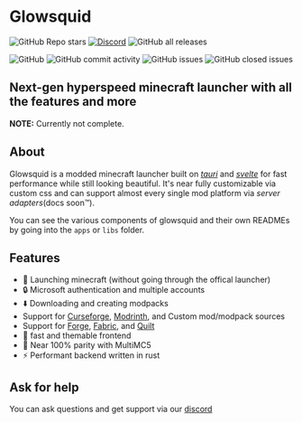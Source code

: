 # Glowsquid

<!-- badges -->

![GitHub Repo stars](https://img.shields.io/github/stars/glowsquid-launcher/glowsquid?style=for-the-badge)
[![Discord](https://img.shields.io/discord/805671785487007767?label=Discord&style=for-the-badge)](https://discord.gg/AzwR4KSJW4)
![GitHub all releases](https://img.shields.io/github/downloads/glowsquid-launcher/glowsquid/total?style=for-the-badge)

![GitHub](https://img.shields.io/github/license/glowsquid-launcher/glowsquid?style=for-the-badge)
![GitHub commit activity](https://img.shields.io/github/commit-activity/m/glowsquid-launcher/glowsquid?style=for-the-badge)
![GitHub issues](https://img.shields.io/github/issues/glowsquid-launcher/glowsquid?style=for-the-badge)
![GitHub closed issues](https://img.shields.io/github/issues-closed/glowsquid-launcher/glowsquid?style=for-the-badge)

## Next-gen hyperspeed minecraft launcher with all the features and more

**NOTE:** Currently not complete.
## About

Glowsquid is a modded minecraft launcher built on [_tauri_](https://tauri.studio/) and [_svelte_](https://svelte.dev/) for fast performance while still looking beautiful. It's near fully customizable via custom css and can support almost every single mod platform via _server adapters_(docs soon:tm:).

You can see the various components of glowsquid and their own READMEs by going into the `apps` or `libs` folder.

## Features

<!-- Emojis for style points -->

- :rocket: Launching minecraft (without going through the offical launcher)
- :lock: Microsoft authentication and multiple accounts
- :arrow_down: Downloading and creating modpacks
- Support for [Curseforge](https://www.curseforge.com/), [Modrinth](https://modrinth.com/), and Custom mod/modpack sources
- Support for [Forge](https://forums.minecraftforge.net/), [Fabric](https://fabricmc.net/), and [Quilt](https://quiltmc.org/)
- :wrench: fast and themable frontend
- :100: Near 100% parity with MultiMC5
- :zap: Performant backend written in rust

## Ask for help

You can ask questions and get support via our [discord](https://discord.gg/AzwR4KSJW4)
